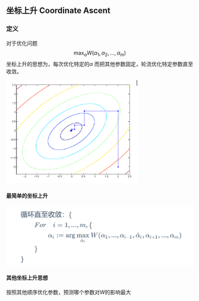 ## 坐标上升  Coordinate Ascent

### 定义

对于优化问题
$$
\max _{\alpha} W\left(\alpha_{1}, \alpha_{2}, \ldots, \alpha_{m}\right)
$$
坐标上升的思想为，每次优化特定的$\alpha$ 而把其他参数固定，轮流优化特定参数直至收敛。

![1553778413741](坐标上升.assets/1553778413741.png)

#### 最简单的坐标上升

![1553778294019](坐标上升.assets/1553778294019.png)

#### 其他坐标上升思想

按照其他顺序优化参数，预测哪个参数对$W$的影响最大

